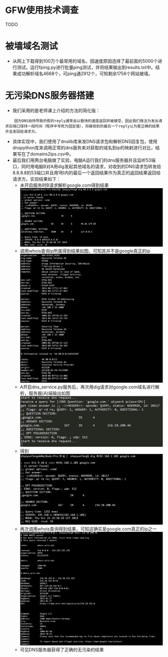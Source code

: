 #  GFW使用技术调查

TODO

# 被墙域名测试

- 从网上下载得到100万个最常用的域名，因速度原因选择了最前面的5000个进行测试。运行fping.py进行批量ping测试，并将结果输出到results.txt中。结果成功解析域名4668个，可ping通2912个，可知剩余1756个网站被墙。

# 无污染DNS服务器搭建

- 我们采用的是老师课上介绍的方法的简化版：
~~~
	因为DNS劫持导致的假的reply通常会以极快的速度返回并被接受，因此我们做法为发出请求后端口保持一段时间（程序中写死为固定值），将接收到的最后一个reply认为是正确的结果并且发回给请求方。
~~~

- 具体实现中，我们使用了dnslib库来发DNS请求包和解析DNS回复包，使用dnspython库来调用正常的dns服务来对获取的域名到ip的映射进行对比，结果写在了domains2ips.csv中。
- 最后我们用两台电脑做了实验，电脑A运行我们的dns服务器并且监听53端口，同时用电脑B对A用dig发起其他域名的请求，对收到的DNS请求包转发给8.8.8.8的53端口并且用1秒内的最后一个返回结果作为真正的返回结果返回给请求方。实验结果如下：
  - 未开启服务时B请求解析google.com得到结果![dig_1](dig_1.png)
  - 调用whois查询ip所属得到结果如图，可知其并不是google真正的ip![whois_1](whois_1.png)
  - A开启dns_service.py服务后，再次用dig请求对google.com域名进行解析，服务器(A)端输出如图![server](server.png)
  - 得到![dig_2](dig_2.png)
  - 再次调用whois查询得到结果，可知这确实是google.com真正的ip之一![whois_2](whois_2.png)
  - 可见DNS服务器获得了正确的无污染的结果